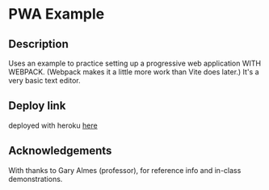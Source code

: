 # PWA Example

## Description
Uses an example to practice setting up a progressive web application WITH WEBPACK.  (Webpack makes it a little more work than Vite does later.) It's a very basic text editor.

## Deploy link
deployed with heroku [here](https://pwa-webpack-app-91cba9767074.herokuapp.com/)


## Acknowledgements
With thanks to Gary Almes (professor), for reference info and in-class demonstrations.
